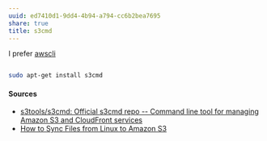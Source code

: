 ```yaml
---
uuid: ed7410d1-9dd4-4b94-a794-cc6b2bea7695
share: true
title: s3cmd
---
```

I prefer [awscli](../733ff9fd-455e-42cc-be0e-32714d0c3557)

``` bash

sudo apt-get install s3cmd


```

#### Sources

- [s3tools/s3cmd: Official s3cmd repo -- Command line tool for managing Amazon S3 and CloudFront services](https://github.com/s3tools/s3cmd)
- [How to Sync Files from Linux to Amazon S3](https://www.howtogeek.com/devops/how-to-sync-files-from-linux-to-amazon-s3/)